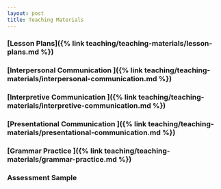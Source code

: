 ```yaml
---
layout: post
title: Teaching Materials
---
```


### [Lesson Plans]({% link teaching/teaching-materials/lesson-plans.md %})

### [Interpersonal Communication ]({% link teaching/teaching-materials/interpersonal-communication.md %})

### [Interpretive Communication ]({% link teaching/teaching-materials/interpretive-communication.md %})

### [Presentational Communication ]({% link teaching/teaching-materials/presentational-communication.md %})

### [Grammar Practice ]({% link teaching/teaching-materials/grammar-practice.md %})

### Assessment Sample